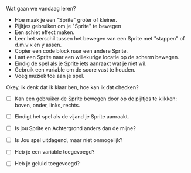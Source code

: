 Wat gaan we vandaag leren? 

- Hoe maak je een "Sprite" groter of kleiner.
- Pijltjes gebruiken om je "Sprite" te bewegen
- Een schiet effect maken.
- Leer het verschil tussen het bewegen van een Sprite met "stappen" of d.m.v x en y assen.
- Copier een code block naar een andere Sprite.
- Laat een Sprite naar een willekurige locatie op de scherm bewegen.
- Eindig de spel als je Sprite iets aanraakt wat je niet wil.
- Gebruik een variable om de score vast te houden.
- Voeg muziek toe aan je spel.

Okey, ik denk dat ik klaar ben, hoe kan ik dat checken?

- [ ] Kan een gebruiker de Sprite bewegen door op de pijltjes te klikken: boven,  onder, links, rechts.
- [ ] Eindigt het spel als de vijand je Sprite aanraakt.
- [ ] Is jou Sprite en Achtergrond anders dan de mijne?
- [ ] Is Jou spel uitdagend, maar niet onmogelijk?
- [ ] Heb je een variable toegevoegd?
- [ ] Heb je geluid toegevoegd?

